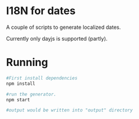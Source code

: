 I18N for dates
==============

A couple of scripts to generate localized dates.

Currently only dayjs is supported (partly).

# Running
```bash
#First install dependencies
npm install

#run the generator.
npm start

#output would be written into "output" directory
```
